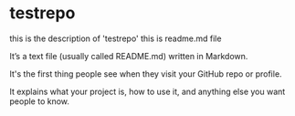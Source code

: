 # testrepo
this is the description of 'testrepo'
this is readme.md file

It’s a text file (usually called README.md) written in Markdown.

It's the first thing people see when they visit your GitHub repo or profile.

It explains what your project is, how to use it, and anything else you want people to know.
